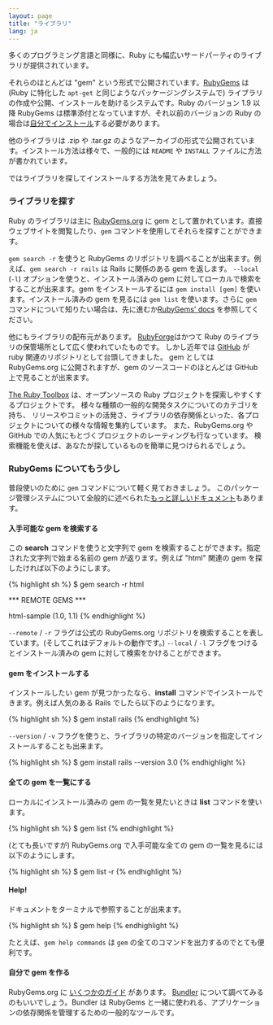```yaml
---
layout: page
title: "ライブラリ"
lang: ja
---
```


多くのプログラミング言語と同様に、Ruby にも幅広いサードパーティのライブラリが提供されています。

それらのほとんどは "gem" という形式で公開されています。[RubyGems][rubygems] は (Ruby に特化した `apt-get` と同じようなパッケージングシステムで) ライブラリの作成や公開、インストールを助けるシステムです。Ruby のバージョン 1.9 以降 RubyGems は標準添付となっていますが、それ以前のバージョンの Ruby の場合は[自分でインストール][rubygems-download]する必要があります。

他のライブラリは .zip や .tar.gz のようなアーカイブの形式で公開されています。インストール方法は様々で、一般的には `README` や `INSTALL` ファイルに方法が書かれています。

ではライブラリを探してインストールする方法を見てみましょう。

### ライブラリを探す

Ruby のライブラリは主に [RubyGems.org][rubygems] に gem として置かれています。直接ウェブサイトを閲覧したり、`gem` コマンドを使用してそれらを探すことができます。

`gem search -r` を使うと RubyGems のリポジトリを調べることが出来ます。例えば、`gem search -r rails` は Rails に関係のある gem を返します。
`--local` (`-l`) オプションを使うと、インストール済みの gem に対してローカルで検索をすることが出来ます。gem をインストールするには `gem install [gem]` を使います。インストール済みの gem を見るには `gem list` を使います。さらに `gem` コマンドについて知りたい場合は、先に進むか[RubyGems' docs][rubygems-guides] を参照してください。

他にもライブラリの配布元があります。
[RubyForge][rubyforge]はかつて Ruby のライブラリの保管場所として広く使われていたものです。
しかし近年では [GitHub][github] が ruby 関連のリポジトリとして台頭してきました。
gem としては RubyGems.org に公開されますが、gem のソースコードのほとんどは GitHub 上で見ることが出来ます。

[The Ruby Toolbox][ruby-toolbox] は、オープンソースの Ruby プロジェクトを探索しやすくするプロジェクトです。
様々な種類の一般的な開発タスクについてのカテゴリを持ち、
リリースやコミットの活発さ、ライブラリの依存関係といった、各プロジェクトについての様々な情報を集約しています。
また、RubyGems.org や GitHub での人気にもとづくプロジェクトのレーティングも行なっています。
検索機能を使えば、あなたが探しているものを簡単に見つけられるでしょう。

### RubyGems についてもう少し

普段使いのために `gem` コマンドについて軽く見ておきましょう。
このパッケージ管理システムについて全般的に述べられた[もっと詳しいドキュメント][rubygems-command-ref]もあります。

#### 入手可能な gem を検索する

この **search** コマンドを使うと文字列で gem を検索することができます。指定された文字列で始まる名前の gem が返ります。例えば "html" 関連の gem を探したければ以下のようにします。

{% highlight sh %}
$ gem search -r html

*** REMOTE GEMS ***

html-sample (1.0, 1.1)
{% endhighlight %}

`--remote` / `-r` フラグは公式の RubyGems.org リポジトリを検索することを表しています。(そしてこれはデフォルトの動作です。)
`--local` / `-l` フラグをつけるとインストール済みの gem に対して検索をかけることができます。

#### gem をインストールする

インストールしたい gem が見つかったなら、**install** コマンドでインストールできます。例えば人気のある Rails でしたら以下のようになります。

{% highlight sh %}
$ gem install rails
{% endhighlight %}

`--version` / `-v` フラグを使うと、ライブラリの特定のバージョンを指定してインストールすることも出来ます。

{% highlight sh %}
$ gem install rails --version 3.0
{% endhighlight %}

#### 全ての gem を一覧にする

ローカルにインストール済みの gem の一覧を見たいときは **list** コマンドを使います。

{% highlight sh %}
$ gem list
{% endhighlight %}

(とても長いですが) RubyGems.org で入手可能な全ての gem の一覧を見るには以下のようにします。

{% highlight sh %}
$ gem list -r
{% endhighlight %}

#### Help!

ドキュメントをターミナルで参照することが出来ます。

{% highlight sh %}
$ gem help
{% endhighlight %}

たとえば、`gem help commands` は `gem` の全てのコマンドを出力するのでとても便利です。

#### 自分で gem を作る

RubyGems.org に [いくつかのガイド][rubygems-guides] があります。
[Bundler][bundler] について調べてみるのもいいでしょう。Bundler は RubyGems と一緒に使われる、アプリケーションの依存関係を管理するための一般的なツールです。



[rubygems]: https://rubygems.org/
[rubygems-download]: https://rubygems.org/pages/download/
[rubygems-guides]: http://guides.rubygems.org/
[rubyforge]: http://rubyforge.org/
[github]: https://github.com/
[rubygems-command-ref]: http://guides.rubygems.org/command-reference/
[bundler]: http://bundler.io/
[ruby-toolbox]: https://www.ruby-toolbox.com/
